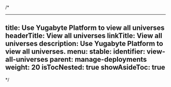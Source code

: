 /*

---
title: Use Yugabyte Platform to view all universes
headerTitle: View all universes
linkTitle: View all universes
description: Use Yugabyte Platform to view all universes.
menu:
  stable:
    identifier: view-all-universes
    parent: manage-deployments
    weight: 20
isTocNested: true
showAsideToc: true
---

*/

